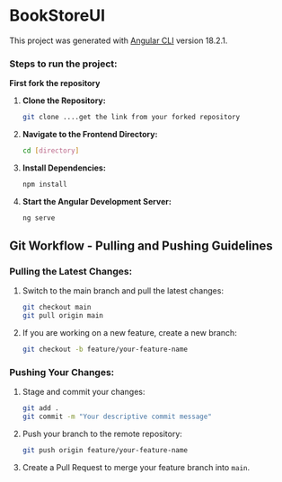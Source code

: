 # BookStoreUI

This project was generated with [Angular CLI](https://github.com/angular/angular-cli) version 18.2.1.

### Steps to run the project:

**First fork the repository**

1. **Clone the Repository:**
    ```bash
    git clone ....get the link from your forked repository
    ```

2. **Navigate to the Frontend Directory:**
    ```bash
    cd [directory]
    ```

3. **Install Dependencies:**
    ```bash
    npm install
    ```

4. **Start the Angular Development Server:**
    ```bash
    ng serve
    ```

## Git Workflow - Pulling and Pushing Guidelines

### Pulling the Latest Changes:

1. Switch to the main branch and pull the latest changes:
    ```bash
    git checkout main
    git pull origin main
    ```

2. If you are working on a new feature, create a new branch:
    ```bash
    git checkout -b feature/your-feature-name
    ```

### Pushing Your Changes:

1. Stage and commit your changes:
    ```bash
    git add .
    git commit -m "Your descriptive commit message"
    ```

2. Push your branch to the remote repository:
    ```bash
    git push origin feature/your-feature-name
    ```

3. Create a Pull Request to merge your feature branch into `main`.

